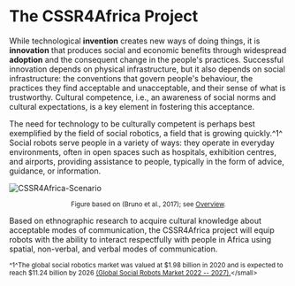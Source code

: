 # The CSSR4Africa Project

While technological **invention** creates new ways of doing things, it is **innovation** that produces social and economic benefits through widespread **adoption** and the consequent change in the people's practices.  Successful innovation  depends on physical infrastructure, but it also depends on social infrastructure: the  conventions that govern  people's behaviour,  the practices they find acceptable and unacceptable, and their sense of what is trustworthy. Cultural competence, i.e., an awareness of social norms and cultural expectations, is a key element in fostering this acceptance.

The  need for technology to be culturally competent is perhaps best exemplified by the field of social robotics, a field that is growing quickly.^1^
Social robots serve people in a variety of ways: they operate in everyday environments, often in open spaces such as hospitals, exhibition centres, and airports, providing  assistance to people, typically in the form of advice, guidance, or information.  
 
![CSSR4Africa-Scenario](https://cssr4africa.github.io/images/CSSR_Scenario.png)
<center><small>Figure based on (Bruno et al., 2017);  see <a href="https://cssr4africa.github.io/overview">Overview</a>.</small></center>

Based on ethnographic research to acquire cultural knowledge about acceptable modes of communication, the CSSR4Africa project will equip   robots with the ability to interact respectfully with people in Africa using spatial, non-verbal, and verbal modes of communication. 

<small>^1^The global social robotics market was valued at $1.98 billion in 2020 and is expected to reach $11.24 billion by 2026 [(Global Social Robots Market 2022 -- 2027).](www.researchandmarkets.com/reports/5120156.)</small>
 